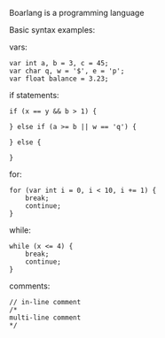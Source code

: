 Boarlang is a programming language

Basic syntax examples:

vars:
```
var int a, b = 3, c = 45;
var char q, w = '$', e = 'p';
var float balance = 3.23;
```

if statements:
```
if (x == y && b > 1) {
    
} else if (a >= b || w == 'q') {
    
} else {
    
}
```

for:
```
for (var int i = 0, i < 10, i += 1) {
    break;
    continue;
}
```

while:
```
while (x <= 4) {
    break;
    continue;
}
```

comments:
```
// in-line comment
/*
multi-line comment
*/
```